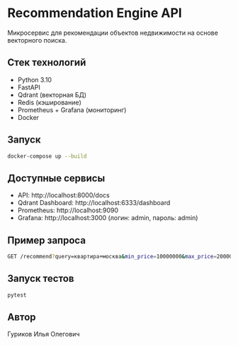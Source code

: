# Recommendation Engine API

Микросервис для рекомендации объектов недвижимости на основе векторного поиска.

## Стек технологий
- Python 3.10
- FastAPI
- Qdrant (векторная БД)
- Redis (кэширование)
- Prometheus + Grafana (мониторинг)
- Docker

## Запуск
```bash
docker-compose up --build
```

## Доступные сервисы
- API: http://localhost:8000/docs
- Qdrant Dashboard: http://localhost:6333/dashboard
- Prometheus: http://localhost:9090
- Grafana: http://localhost:3000 (логин: admin, пароль: admin)

## Пример запроса
```bash
GET /recommend?query=квартира+москва&min_price=10000000&max_price=20000000&rooms=2
```

## Запуск тестов
```bash
pytest
```

## Автор
Гуриков Илья Олегович
```
